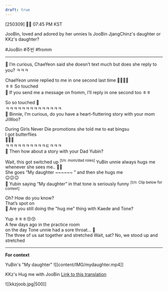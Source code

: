 ```yaml
---
draft: true
---
```

[250309] 🐣💭 07:45 PM KST

JooBin, loved and adored by her unnies
Is JooBin JjangChinz's daughter or KKz's daughter? 

#JooBin #주빈 #fromm

___
🫧 I’m curious, ChaeYeon said she doesn’t text much but does she reply to you? ㅋㅋㅋ

ChaeYeon unnie replied to me in one second last time
🥺🫶🏻😚  
ㅎㅎ So touched  
🫧 If you send me a message on fromm, I’ll reply in one second too ㅎㅎ

So so touched 🥺  
ㅋㅋㅋㅋㅋㅋㅋㅋㅋㅋㅋㅋㅋㅋ  
🫧 Binnie, I’m curious, do you have a heart-fluttering story with your mom JiWoo?

During Girls Never Die promotions
she told me to eat bingsu  
I got butterflies  
🫶🏻🍧  
ㅋㅋㅋㅋㅋㅋㅋㅋㅋㅋㅌㅋㅋㅋ  
🫧 Then how about a story with your Dad Yubin?

Wait, this got switched up <sup>[t/n: mom/dad roles]</sup> 
YuBin unnie always hugs me whenever she sees me..
🤍🤍  
She goes “My daughter ~~~~~~ ”
and then she hugs me  
😉😉😉  
🫧 Yubin saying “My daughter” in that tone is seriously funny 
<sup>[t/n: Clip below for context]</sup>

Oh? How do you know?  
That’s spot on  
🫧 Are you still doing the "hug me" thing with Kaede and Tone?

Yup ㅎㅎㅎ😚😚  
A few days ago in the practice room  
on the day Tone unnie had a sore throat… 🥺  
The three of us sat together and stretched
Wait, sat? No, we stood up and stretched
___
**For context**

YuBin's "My daughter"
![[content/IMG/mydaughter.mp4]]

KKz's Hug me with JooBin
[Link to this translation](obsidian://open?vault=quartz&file=content%2F1.%20JooBin%20%EC%A3%BC%EB%B9%88%F0%9F%90%A3%2F2025%2F01%20January%2F250128%2F250128(1))

![[kkzjoob.jpg|500]]
